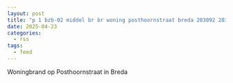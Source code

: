 ```yaml
---
layout: post
title: "p 1 bzb-02 middel br br woning posthoornstraat breda 203092 203133"
date: 2025-04-23
categories: 
  - rss
tags: 
  - feed
---
```


Woningbrand op Posthoornstraat in Breda
